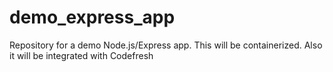 # demo_express_app
Repository for a demo Node.js/Express app. This will be containerized. Also it will be integrated with Codefresh
